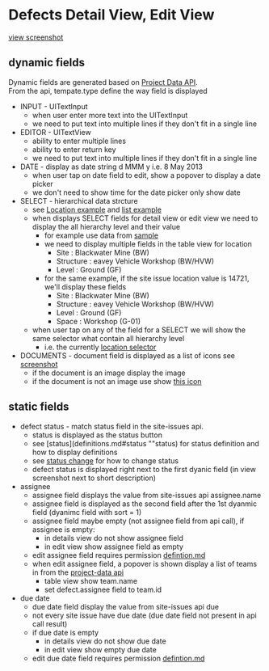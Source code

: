 Defects Detail View, Edit View
==============================

[view screenshot](http://db.tt/HNhcdwdh "view screenshot")

dynamic fields
--------------

Dynamic fields are generated based on [Project Data API](project-data.md "Project Data").  
From the api, tempate.type define the way field is displayed 
* INPUT - UITextInput
    * when user enter more text into the UITextInput
    * we need to put text into multiple lines if they don't fit in a single line
* EDITOR - UITextView
    * ability to enter multiple lines
    * ability to enter return key
    * we need to put text into multiple lines if they don't fit in a single line
* DATE - display as date string d MMM y i.e. 8 May 2013
    * when user tap on date field to edit, show a popover to display a date picker
    * we don't need to show time for the date picker only show date
* SELECT - hierarchical data strcture
    * see [Location example](location-example.md "location example") and [list example](list-example.md "list example")
    * when displays SELECT fields for detail view or edit view we need to display the all hierarchy level and their value
        * for example use data from [sample](location-example.md "location example")
        * we need to display multiple fields in the table view for location
            * Site : Blackwater Mine (BW)
            * Structure : eavey Vehicle Workshop (BW/HVW)
            * Level : Ground (GF)
        * for the same example, if the site issue location value is 14721, we'll display these fields
            * Site : Blackwater Mine (BW)
            * Structure : eavey Vehicle Workshop (BW/HVW)
            * Level : Ground (GF)
            * Space : Workshop (G-01)
    * when user tap on any of the field for a SELECT we will show the same selector what contain all hierarchy level
        * i.e. the currently [location selector](http://db.tt/jGnBAqMc "location selector")
* DOCUMENTS - document field is displayed as a list of icons see [screenshot](http://db.tt/AloUr4wF "screenshot")
    * if the document is an image display the image
    * <a name="doc-icon"/> if the document is not an image use show [this icon](http://www.iconfinder.com/icons/3784/download/png/128 "icon")

static fields
-------------

* defect status - match status field in the site-issues api. 
    * status is displayed as the status button
    * see [status](definitions.md#status ""status) for status definition and how to display definitions
    * see [status change](definitions.md#status-changes "status change") for how to change status
    * defect status is displayed right next to the first dyanic field (in view screenshot next to short description)
* assignee
    * assignee field displays the value from site-issues api assignee.name
    * assignee field is displayed as the second field after the 1st dyanmic field (dyanimc field with sort = 1)
    * assignee field maybe empty (not assignee field from api call), if assignee is empty:
        * in details view do not show assignee field
        * in edit view show assignee field as empty
    * edit assignee field requires permission [defintion.md](definitions.md#privileges "defintion.md")
    * when edit assignee field, a popover is shown display a list of teams in from the [project-data api](project-data.md "project-data api")
        * table view show team.name
        * set defect.assignee field to team.id
* due date
    * due date field display the value from site-issues api due
    * not every site issue have due date (due date field not present in api call result)
    * if due date is empty
        * in details view do not show due date
        * in edit view show empty due date
    * edit due date field requires permission [defintion.md](definitions.md#privileges "defintion.md")
